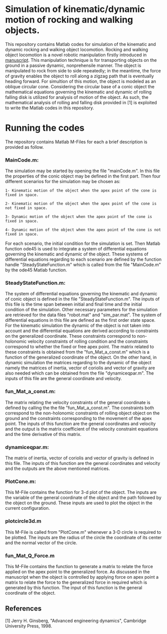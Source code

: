 



# Simulation of kinematic/dynamic motion of rocking and walking objects.

This repository contains Matlab codes for simulation of the kinematic and dynamic rocking and walking object locomotion.
Rocking and walking object locomotion is a novel robotic manipulation firstly introduced in [manuscript](http://junseo.people.ust.hk/papers/rnw.pdf).
This manipulation technique is for transporting objects on the ground in a passive dynamic, nonprehensile manner. 
The object is manipulated to rock from side to side repeatedly; in the meantime, the force of gravity enables the object to roll along a zigzag path that is eventually heading forward.
For simultion of this motion, the object is modeled as an oblique circular cone. Considering the circular base of a conic object the mathematical equations governing the kinematic and 
dynamic of rolling falling disk is utilized for analysis of motion of the object. As such, the mathematical analysis of rolling and falling disk provided in [1] is exploited to write
the Matlab codes in this repository.


# Running the codes

The repository contains Matlab M-Files for each a brief description is provided as follow.

### MainCode.m:

The simulation may be started by opening the file "mainCode.m". In this file the properties of the conic object may be defined in the first part. 
Then four different scenarios for the simulation may be chosen as:
    
	1- Kinematic motion of the object when the apex point of the cone is fixed in space.
	
	2- Kinematic motion of the object when the apex point of the cone is not fixed in space.

    3- Dynamic motion of the object when the apex point of the cone is fixed in space. 

    4- Dynamic motion of the object when the apex point of the cone is not fixed in space.
	
For each scenario, the initial condition for the simulation is set. Then Matlab function ode45 is used to integrate a system of differential equations governing 
the kinematic and dynamic of the object. These systems of differential equations regarding to each scenario are defined by the function handle "SteadyStateFunction.m" 
which is called from the file "MainCode.m" by the ode45 Matlab function. 


### SteadyStateFunction.m:

The system of differential equations governing the kinematic and dynamic of conic object is defined in the file "SteadyStateFunction.m". The inputs of this file is 
the time span between initial and final time and the initial condition of the simulation. Other necessary parameters for the simulation are retrieved for the data files
 "robot.mat" and "sim_par.mat". The system of differential equations in this file are defined as the first order state space. For the kinematic simulation the dynamic of the
 object is not taken into account and the differential equations are derived according to constraints on the generalized coordinate. These constraints correspond
 to non-holonomic velocity constraints of rolling condition and the constraints correspond to whether the fixed or free apex point. The matrix related to these constraints is
 obtained from the "fun_Mat_a_const.m" which is a function of the generalized coordinate of the object.
 On the other hand, in dynamic simulation the matrices regarding to the dynamic of the object namely the matrices of inertia, vector of coriolis and vector of gravity are also
 needed which can be obtained from the file "dynamiceqpar.m". The inputs of this file are the general coordinate and velocity.
 
 
### fun_Mat_a_const.m:

The matrix relating the velocity constraints of the general coordinate is defined by calling the the file "fun_Mat_a_const.m".
The constraints both correspond to the non-holonomic constraints of rolling object object on the ground and the constraints corresponding to the movement of the apex point.
The inputs of this function are the general coordinates and velocity and the output is the matrix coefficient of the velocity constraint equations and the 
time derivative of this matrix.

### dynamiceqpar.m:

The matrix of inertia, vector of coriolis and vector of gravity is defined in this file.
The inputs of this function are the general coordinates and velocity and the outputs are the above mentioned matrices.

### PlotCone.m:

This M-File contains the function for 3-d plot of the object. The inputs are the variable of the general coordinate of the object and the path followed by 
the object on the ground. These inputs are used to plot the object in the current configuration.

### plotcircle3d.m

This M-File is called from "PlotCone.m" whenever a 3-D circle is required to be plotted. The inputs are the radius of the circle the coordinate of its center and the
normal vector of the circle.

### fun_Mat_Q_Force.m 

This M-File contains the function to generate a matrix to relate the force applied on the apex point to the generalized force.
As discussed in the manuscript when the object is controlled by applying force on apex point a matrix to relate the force to the generalized force in required 
which is generated by this function. The input of this function is the general coordinate of the object.




  
 
 
	
## References
[1] Jerry H. Ginsberg, "Advanced engineering dynamics", Cambridge University Press, 1998.




